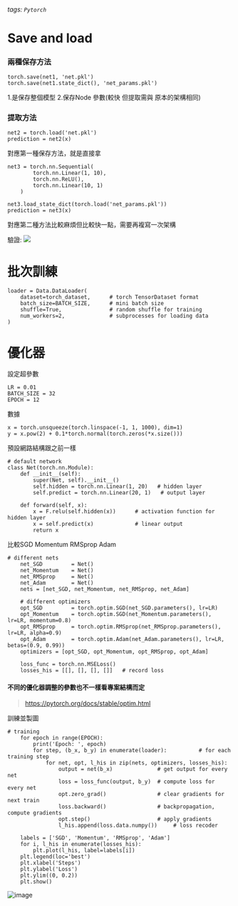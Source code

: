 
###### tags: `Pytorch`


# Save and load

### 兩種保存方法

```
torch.save(net1, 'net.pkl')
torch.save(net1.state_dict(), 'net_params.pkl')
```

1.是保存整個模型
2.保存Node 參數(較快 但提取需與 原本的架構相同)


### 提取方法

```
net2 = torch.load('net.pkl')
prediction = net2(x)
```
對應第一種保存方法，就是直接拿

```
net3 = torch.nn.Sequential(
        torch.nn.Linear(1, 10),
        torch.nn.ReLU(),
        torch.nn.Linear(10, 1)
    )
    
net3.load_state_dict(torch.load('net_params.pkl'))
prediction = net3(x)
```
對應第二種方法比較麻煩但比較快一點，需要再複寫一次架構


驗證:
![](https://i.imgur.com/nc25rYr.png)


# 批次訓練
```
loader = Data.DataLoader(
    dataset=torch_dataset,      # torch TensorDataset format
    batch_size=BATCH_SIZE,      # mini batch size
    shuffle=True,               # random shuffle for training
    num_workers=2,              # subprocesses for loading data
)
```

# 優化器

設定超參數
```
LR = 0.01
BATCH_SIZE = 32
EPOCH = 12
```

數據
```
x = torch.unsqueeze(torch.linspace(-1, 1, 1000), dim=1)
y = x.pow(2) + 0.1*torch.normal(torch.zeros(*x.size()))
```

預設網路結構跟之前一樣
```
# default network
class Net(torch.nn.Module):
    def __init__(self):
        super(Net, self).__init__()
        self.hidden = torch.nn.Linear(1, 20)   # hidden layer
        self.predict = torch.nn.Linear(20, 1)   # output layer

    def forward(self, x):
        x = F.relu(self.hidden(x))      # activation function for hidden layer
        x = self.predict(x)             # linear output
        return x
```

比較SGD Momentum RMSprop  Adam
```
# different nets
    net_SGD         = Net()
    net_Momentum    = Net()
    net_RMSprop     = Net()
    net_Adam        = Net()
    nets = [net_SGD, net_Momentum, net_RMSprop, net_Adam]

    # different optimizers
    opt_SGD         = torch.optim.SGD(net_SGD.parameters(), lr=LR)
    opt_Momentum    = torch.optim.SGD(net_Momentum.parameters(), lr=LR, momentum=0.8)
    opt_RMSprop     = torch.optim.RMSprop(net_RMSprop.parameters(), lr=LR, alpha=0.9)
    opt_Adam        = torch.optim.Adam(net_Adam.parameters(), lr=LR, betas=(0.9, 0.99))
    optimizers = [opt_SGD, opt_Momentum, opt_RMSprop, opt_Adam]

    loss_func = torch.nn.MSELoss()
    losses_his = [[], [], [], []]   # record loss
```
#### 不同的優化器調整的參數也不一樣看專案結構而定 
> https://pytorch.org/docs/stable/optim.html

訓練並製圖
```
# training
    for epoch in range(EPOCH):
        print('Epoch: ', epoch)
        for step, (b_x, b_y) in enumerate(loader):          # for each training step
            for net, opt, l_his in zip(nets, optimizers, losses_his):
                output = net(b_x)              # get output for every net
                loss = loss_func(output, b_y)  # compute loss for every net
                opt.zero_grad()                # clear gradients for next train
                loss.backward()                # backpropagation, compute gradients
                opt.step()                     # apply gradients
                l_his.append(loss.data.numpy())     # loss recoder

    labels = ['SGD', 'Momentum', 'RMSprop', 'Adam']
    for i, l_his in enumerate(losses_his):
        plt.plot(l_his, label=labels[i])
    plt.legend(loc='best')
    plt.xlabel('Steps')
    plt.ylabel('Loss')
    plt.ylim((0, 0.2))
    plt.show()
```
![image](https://user-images.githubusercontent.com/48311280/116517436-88326e80-a901-11eb-93b9-b75c75ee6865.png)


